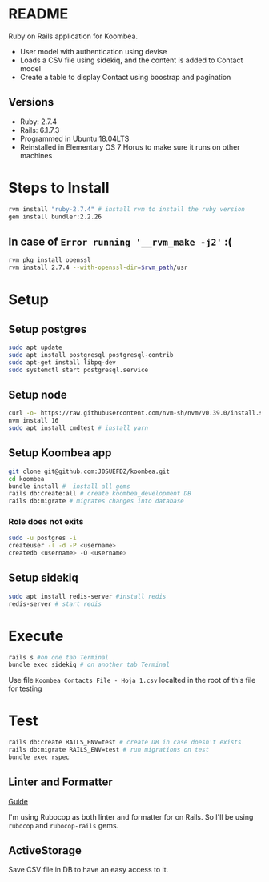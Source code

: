 # README

Ruby on Rails application for Koombea.

- User model with authentication using devise
- Loads a CSV file using sidekiq, and the content is added to Contact model
- Create a table to display Contact using boostrap and pagination

## Versions

- Ruby: 2.7.4
- Rails: 6.1.7.3
- Programmed in Ubuntu 18.04LTS
- Reinstalled in Elementary OS 7 Horus to make sure it runs on other machines

# Steps to Install

```bash
rvm install "ruby-2.7.4" # install rvm to install the ruby version
gem install bundler:2.2.26
```

## In case of `Error running '__rvm_make -j2'` :(

```bash
rvm pkg install openssl
rvm install 2.7.4 --with-openssl-dir=$rvm_path/usr
```

# Setup

## Setup postgres

```bash
sudo apt update
sudo apt install postgresql postgresql-contrib
sudo apt-get install libpq-dev
sudo systemctl start postgresql.service
```

## Setup node

```bash
curl -o- https://raw.githubusercontent.com/nvm-sh/nvm/v0.39.0/install.sh | bash
nvm install 16
sudo apt install cmdtest # install yarn

```

## Setup Koombea app

```bash
git clone git@github.com:J0SUEFDZ/koombea.git
cd koombea
bundle install #  install all gems
rails db:create:all # create koombea_development DB
rails db:migrate # migrates changes into database
```

### Role does not exits

```bash
sudo -u postgres -i
createuser -l -d -P <username>
createdb <username> -O <username>
```

## Setup sidekiq

```bash
sudo apt install redis-server #install redis
redis-server # start redis
```

# Execute

```bash
rails s #on one tab Terminal
bundle exec sidekiq # on another tab Terminal
```

Use file `Koombea Contacts File - Hoja 1.csv` localted in the root of this file for testing

# Test

```bash
rails db:create RAILS_ENV=test # create DB in case doesn't exists
rails db:migrate RAILS_ENV=test # run migrations on test
bundle exec rspec
```

## Linter and Formatter

[Guide](https://betterprogramming.pub/how-to-set-up-linters-and-formatters-for-vs-code-and-ruby-on-rails-287394540754)

I'm using Rubocop as both linter and formatter for on Rails. So I'll be using `rubocop` and `rubocop-rails` gems.

## ActiveStorage

Save CSV file in DB to have an easy access to it.
